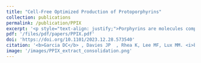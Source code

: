 ```yaml
---
title: "Cell-Free Optimized Production of Protoporphyrins"
collection: publications
permalink: /publication/PPIX
excerpt: '<p style="text-align: justify;">Porphyrins are molecules composed of one or more cyclic tetrapyrroles whose aromaticity enable semiconductor-like properties, making them useful in a broad range of applications, including artificial photosynthesis and light harvesting, catalysis, single-molecule electronics, sensors, nonlinear optics, and chemical warfare agent degradation. Due to its utility in this work we take advantage of porphyrins as both molecules of interest and as an easily detectable products in a cell-free extract to i) show our ability to produce porphyrins using enriched cell-free extracts, ii) explore consolidating the extract source cells into a single co-culture fermentation in order to limit the need for multiple extract productions, and iii) rapidly generate ideal cofactor and substrate mixtures using DBTL-cycles powered by Design of Experiments (DOE).</p>'
pdf: '/files/pdf/papers/PPIX.pdf'
doi: 'https://doi.org/10.1101/2023.12.28.573540'
citation: '<b>Garcia DC</b> , Davies JP  , Rhea K, Lee MF, Lux MM. <i>bioRxiv</i>, 2023.'
image: '/images/PPIX_extract_consolidation.png' 
---
```

